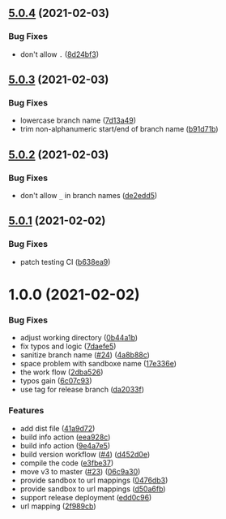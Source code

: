 ## [5.0.4](https://github.com/russel-yang/buildinfo-actions/compare/v5.0.3...v5.0.4) (2021-02-03)


### Bug Fixes

* don't allow `.` ([8d24bf3](https://github.com/russel-yang/buildinfo-actions/commit/8d24bf3aead49712cfd25ed212f9ea386a62986e))

## [5.0.3](https://github.com/russel-yang/buildinfo-actions/compare/v5.0.2...v5.0.3) (2021-02-03)


### Bug Fixes

* lowercase branch name ([7d13a49](https://github.com/russel-yang/buildinfo-actions/commit/7d13a492f1d227d1d7be4cb95d3a54a0cbe0a774))
* trim non-alphanumeric start/end of branch name ([b91d71b](https://github.com/russel-yang/buildinfo-actions/commit/b91d71b8b63c58209a2fb751cb533f33f0c9a757))

## [5.0.2](https://github.com/russel-yang/buildinfo-actions/compare/v5.0.1...v5.0.2) (2021-02-03)


### Bug Fixes

* don't allow `_` in branch names ([de2edd5](https://github.com/russel-yang/buildinfo-actions/commit/de2edd5c28a9f786575d592d26ff79300f72dfc0))

## [5.0.1](https://github.com/russel-yang/buildinfo-actions/compare/v5.0.0...v5.0.1) (2021-02-02)


### Bug Fixes

* patch testing CI ([b638ea9](https://github.com/russel-yang/buildinfo-actions/commit/b638ea973fe42f02a471b2bdd3653a5de6909bba))

# 1.0.0 (2021-02-02)


### Bug Fixes

* adjust working directory ([0b44a1b](https://github.com/russel-yang/buildinfo-actions/commit/0b44a1bf8109b9452a7f120177b750e06bfc13fe))
* fix typos and logic ([7daefe5](https://github.com/russel-yang/buildinfo-actions/commit/7daefe5675fb1c36b261642c2f1a2d391e865e9a))
* sanitize branch name ([#24](https://github.com/russel-yang/buildinfo-actions/issues/24)) ([4a8b88c](https://github.com/russel-yang/buildinfo-actions/commit/4a8b88c3b4ba6bc08bc9041167143d87d58dd7e5))
* space problem with sandboxe name ([17e336e](https://github.com/russel-yang/buildinfo-actions/commit/17e336e436c3904cb85a4e51ddea9cf3243ab7b6))
* the work flow ([2dba526](https://github.com/russel-yang/buildinfo-actions/commit/2dba5261d2deae697600d6c68e492993a203309a))
* typos gain ([6c07c93](https://github.com/russel-yang/buildinfo-actions/commit/6c07c93cf37812bb56d321b7205e570320692c57))
* use tag for release branch ([da2033f](https://github.com/russel-yang/buildinfo-actions/commit/da2033f65199a29de8624797d16d4c63449c3171))


### Features

* add dist file ([41a9d72](https://github.com/russel-yang/buildinfo-actions/commit/41a9d720443f8655b2d4fbac3539b90d7a90c0eb))
* build info action ([eea928c](https://github.com/russel-yang/buildinfo-actions/commit/eea928c73a15c934ab2859ef8ca294e0ed9237e9))
* build info action ([9e4a7e5](https://github.com/russel-yang/buildinfo-actions/commit/9e4a7e509454d1f6de389651e3775fea39411922))
* build version workflow ([#4](https://github.com/russel-yang/buildinfo-actions/issues/4)) ([d452d0e](https://github.com/russel-yang/buildinfo-actions/commit/d452d0e11703248ca4206172dd3fb96f6d05e90f))
* compile the code ([e3fbe37](https://github.com/russel-yang/buildinfo-actions/commit/e3fbe37e7d335261260d2f25421ca12055c27f20))
* move v3 to master ([#23](https://github.com/russel-yang/buildinfo-actions/issues/23)) ([06c9a30](https://github.com/russel-yang/buildinfo-actions/commit/06c9a30b53a12a92c11a2eafaf0950af9f343731))
* provide sandbox to url mappings ([0476db3](https://github.com/russel-yang/buildinfo-actions/commit/0476db3b0b7667fcefdb5011ff90337b92494384))
* provide sandbox to url mappings ([d50a6fb](https://github.com/russel-yang/buildinfo-actions/commit/d50a6fbe1c1381b7261edac6234e28905cfd3f47))
* support release deployment ([edd0c96](https://github.com/russel-yang/buildinfo-actions/commit/edd0c96a658a331d69562c5af165a8b8f4b8db59))
* url mapping ([2f989cb](https://github.com/russel-yang/buildinfo-actions/commit/2f989cb826e2407e789811d78ae0cbf1238e1121))
